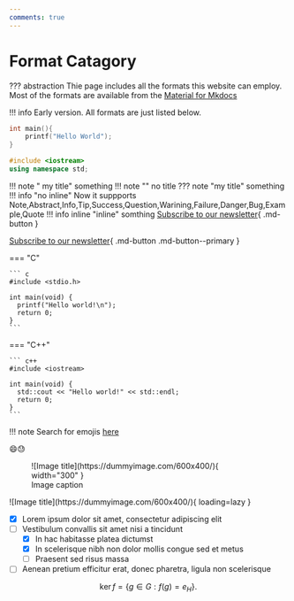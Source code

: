 ```yaml
---
comments: true
---
```

# Format Catagory
??? abstraction
    Thie page includes all the formats this website can employ.
    Most of the formats are available from the [Material for Mkdocs](https://squidfunk.github.io/mkdocs-material/) 

!!! info
    Early version. All formats are just listed below.

```C
int main(){
    printf("Hello World");
}
```
```C++
#include <iostream>
using namespace std;
```
!!! note " my title"
    something
!!! note ""
    no title
??? note "my title"
    something
!!! info  "no inline"
    Now it suppports Note,Abstract,Info,Tip,Success,Question,Warining,Failure,Danger,Bug,Example,Quote
!!! info inline  "inline"
    somthing
[Subscribe to our newsletter](#){ .md-button }

[Subscribe to our newsletter](#){ .md-button .md-button--primary }

=== "C"

    ``` c
    #include <stdio.h>

    int main(void) {
      printf("Hello world!\n");
      return 0;
    }
    ```

=== "C++"

    ``` c++
    #include <iostream>

    int main(void) {
      std::cout << "Hello world!" << std::endl;
      return 0;
    }
    ```

!!! note
    Search for emojis [here](https://squidfunk.github.io/mkdocs-material/reference/icons-emojis/)

:smile::sweat:

<figure markdown>
  ![Image title](https://dummyimage.com/600x400/){ width="300" }
  <figcaption>Image caption</figcaption>
</figure>
![Image title](https://dummyimage.com/600x400/){ loading=lazy }

- [x] Lorem ipsum dolor sit amet, consectetur adipiscing elit
- [ ] Vestibulum convallis sit amet nisi a tincidunt
    * [x] In hac habitasse platea dictumst
    * [x] In scelerisque nibh non dolor mollis congue sed et metus
    * [ ] Praesent sed risus massa
- [ ] Aenean pretium efficitur erat, donec pharetra, ligula non scelerisque

$$
\operatorname{ker} f=\{g\in G:f(g)=e_{H}\}{\mbox{.}}
$$

